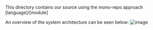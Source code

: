 This directory contains our source using the mono-repo approach [language]/[module]

An overview of the system architecture can be seen below: 
![image](https://github.com/elischutze/MinistersUnderTheInfluence/src/draw-io/MUTIArchitecture.png)